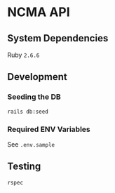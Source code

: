 # NCMA API

## System Dependencies
Ruby `2.6.6`

## Development
### Seeding the DB
`rails db:seed`

### Required ENV Variables
See `.env.sample`

## Testing
`rspec`